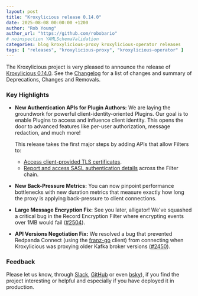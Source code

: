 ```yaml
---
layout: post
title: "Kroxylicious release 0.14.0"
date: 2025-08-08 00:00:00 +1200
author: "Rob Young"
author_url: "https://github.com/robobario"
# noinspection YAMLSchemaValidation
categories: blog kroxylicious-proxy kroxylicious-operator releases
tags: [ "releases", "kroxylicious-proxy", "kroxylicious-operator" ]
---
```


The Kroxylicious project is very pleased to announce the release
of [Kroxylicious 0.14.0](https://github.com/kroxylicious/kroxylicious/releases/tag/v0.14.0). See
the [Changelog](https://github.com/kroxylicious/kroxylicious/blob/main/CHANGELOG.md#0140) for a list of changes and
summary of Deprecations, Changes and Removals.

### Key Highlights

* **New Authentication APIs for Plugin Authors:**
  We are laying the groundwork for powerful client-identity-oriented Plugins. Our goal is to enable Plugins to access
  and influence client identity. This opens the door to advanced features like per-user authorization, message
  redaction, and much more!

  This release takes the first major steps by adding APIs that allow Filters to:
    - [Access client-provided TLS certificates](https://github.com/kroxylicious/design/blob/main/proposals/005-filter-api-to-expose-client-and-server-tls-info.md).
    - [Report and access SASL authentication details](https://github.com/kroxylicious/design/blob/main/proposals/006-filter-api-to-expose-client-sasl-info.md)
      across the Filter chain.

* **New Back-Pressure Metrics:**
  You can now pinpoint performance bottlenecks with new duration metrics that measure exactly how long the proxy is
  applying back-pressure to client connections.

* **Large Message Encryption Fix:**
  See you later, alligator! We've squashed a critical bug in the Record Encryption Filter where encrypting events over
  1MB would fail ([#2504](https://github.com/kroxylicious/kroxylicious/issues/2504)).

* **API Versions Negotiation Fix:**
  We resolved a bug that prevented Redpanda Connect (using the [franz-go](https://github.com/twmb/franz-go) client) 
  from connecting when Kroxylicious was proxying older Kafka broker versions ([#2450](https://github.com/kroxylicious/kroxylicious/issues/2450)).

### Feedback

Please let us know,
through [Slack](https://kroxylicious.slack.com), [GitHub](https://github.com/kroxylicious/kroxylicious/issues) or
even [bsky](https://bsky.app/profile/kroxylicious.io)), if you find the project interesting or helpful and especially if
you have deployed it in production.
